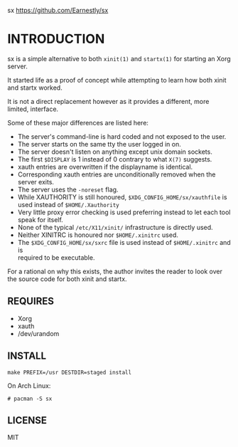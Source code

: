 sx <https://github.com/Earnestly/sx>

# INTRODUCTION

  sx is a simple alternative to both `xinit(1)` and `startx(1)` for starting
  an Xorg server.

  It started life as a proof of concept while attempting to learn how both
  xinit and startx worked.

  It is not a direct replacement however as it provides a different, more
  limited, interface.

  Some of these major differences are listed here:

  * The server's command-line is hard coded and not exposed to the user.
  * The server starts on the same tty the user logged in on.
  * The server doesn't listen on anything except unix domain sockets.
  * The first `$DISPLAY` is 1 instead of 0 contrary to what `X(7)` suggests.
  * xauth entries are overwritten if the displayname is identical.
  * Corresponding xauth entries are unconditionally removed when the server exits.
  * The server uses the `-noreset` flag.
  * While XAUTHORITY is still honoured, `$XDG_CONFIG_HOME/sx/xauthfile` is\
    used instead of `$HOME/.Xauthority`
  * Very little proxy error checking is used preferring instead to let each tool speak for itself.
  * None of the typical `/etc/X11/xinit/` infrastructure is directly used.
  * Neither XINITRC is honoured nor `$HOME/.xinitrc` used.
  * The `$XDG_CONFIG_HOME/sx/sxrc` file is used instead of `$HOME/.xinitrc` and is\
    required to be executable.

  For a rational on why this exists, the author invites the reader to look
  over the source code for both xinit and startx.

## REQUIRES

  * Xorg
  * xauth
  * /dev/urandom

## INSTALL

  `make PREFIX=/usr DESTDIR=staged install`

  On Arch Linux:
  
  `# pacman -S sx`

## LICENSE

  MIT
